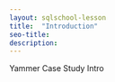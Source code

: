 ```yaml
---
layout: sqlschool-lesson
title:  "Introduction"
seo-title: 
description: 
---
```


Yammer Case Study Intro